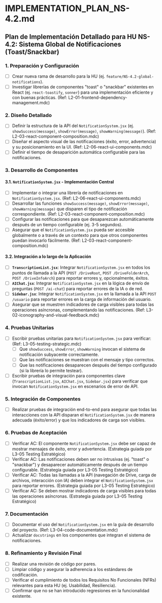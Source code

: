 # IMPLEMENTATION_PLAN_NS-4.2.md

## Plan de Implementación Detallado para HU NS-4.2: Sistema Global de Notificaciones (Toast/Snackbar)

### 1. Preparación y Configuración

- [ ] Crear nueva rama de desarrollo para la HU (ej. `feature/NS-4.2-global-notifications`).
- [ ] Investigar librerías de componentes "toast" o "snackbar" existentes en React (ej. `react-toastify`, `sonner`) para una implementación eficiente y con buenas prácticas. (Ref: L2-01-frontend-dependency-management.mdc)

### 2. Diseño Detallado

- [ ] Definir la estructura de la API del `NotificationSystem.jsx` (ej. `showSuccess(message)`, `showError(message)`, `showWarning(message)`). (Ref: L2-03-react-component-composition.mdc)
- [ ] Diseñar el aspecto visual de las notificaciones (éxito, error, advertencia) y su posicionamiento en la UI. (Ref: L2-06-react-ui-components.mdc)
- [ ] Definir el tiempo de desaparición automática configurable para las notificaciones.

### 3. Desarrollo de Componentes

#### 3.1. `NotificationSystem.jsx` - Implementación Central

- [ ] Implementar o integrar una librería de notificaciones en `NotificationSystem.jsx`. (Ref: L2-06-react-ui-components.mdc)
- [ ] Desarrollar las funciones `showSuccess(message)`, `showError(message)`, `showWarning(message)` que disparen el tipo de notificación correspondiente. (Ref: L2-03-react-component-composition.mdc)
- [ ] Configurar las notificaciones para que desaparezcan automáticamente después de un tiempo configurable (ej. 3-5 segundos).
- [ ] Asegurar que el `NotificationSystem.jsx` pueda ser accesible globalmente o a través de un contexto para que otros componentes puedan invocarlo fácilmente. (Ref: L2-03-react-component-composition.mdc)

#### 3.2. Integración a lo largo de la Aplicación

- [ ] **`TranscriptionList.jsx`**: Integrar `NotificationSystem.jsx` en todos los puntos de llamada a la API (`POST /DriveRoot`, `POST /DriveFolderArch`, `POST /DriveInfoArch`) para reportar errores y, opcionalmente, éxitos.
- [ ] **`AIChat.jsx`**: Integrar `NotificationSystem.jsx` en la lógica de envío de preguntas (`POST /ai-chat`) para reportar errores de la IA o de red.
- [ ] **`Sidebar.jsx`**: Integrar `NotificationSystem.jsx` en la llamada a la API `POST /usuario` para reportar errores en la carga de información del usuario.
- [ ] Asegurar que se muestren indicadores de carga visibles para todas las operaciones asíncronas, complementando las notificaciones. (Ref: L3-02-iconography-and-visual-feedback.mdc)

### 4. Pruebas Unitarias

- [ ] Escribir pruebas unitarias para `NotificationSystem.jsx` para verificar: (Ref: L3-05-testing-strategic.mdc)
    - [ ] Que `showSuccess`, `showError`, `showWarning` invocan el sistema de notificación subyacente correctamente.
    - [ ] Que las notificaciones se muestran con el mensaje y tipo correctos.
    - [ ] Que las notificaciones desaparecen después del tiempo configurado (si la librería lo permite testear).
- [ ] Escribir pruebas de integración para componentes clave (`TranscriptionList.jsx`, `AIChat.jsx`, `Sidebar.jsx`) para verificar que invocan `NotificationSystem.jsx` en escenarios de error de API.

### 5. Integración de Componentes

- [ ] Realizar pruebas de integración end-to-end para asegurar que todas las interacciones con la API disparan el `NotificationSystem.jsx` de manera adecuada (éxito/error) y que los indicadores de carga son visibles.

### 6. Pruebas de Aceptación

- [ ] Verificar AC: El componente `NotificationSystem.jsx` debe ser capaz de mostrar mensajes de éxito, error y advertencia. (Estrategia guiada por L3-05 Testing Estratégico)
- [ ] Verificar AC: Las notificaciones deben ser no intrusivas (ej. "toast" o "snackbar") y desaparecer automáticamente después de un tiempo configurable. (Estrategia guiada por L3-05 Testing Estratégico)
- [ ] Verificar AC: Todas las llamadas a la API (navegación de Drive, carga de archivos, interacción con IA) deben integrar el `NotificationSystem.jsx` para reportar errores. (Estrategia guiada por L3-05 Testing Estratégico)
- [ ] Verificar AC: Se deben mostrar indicadores de carga visibles para todas las operaciones asíncronas. (Estrategia guiada por L3-05 Testing Estratégico)

### 7. Documentación

- [ ] Documentar el uso del `NotificationSystem.jsx` en la guía de desarrollo del proyecto. (Ref: L3-04-code-documentation.mdc)
- [ ] Actualizar `docstrings` en los componentes que integran el sistema de notificaciones.

### 8. Refinamiento y Revisión Final

- [ ] Realizar una revisión de código por pares.
- [ ] Limpiar código y asegurar la adherencia a los estándares de codificación.
- [ ] Verificar el cumplimiento de todos los Requisitos No Funcionales (NFRs) relevantes para esta HU (ej. Usabilidad, Resiliencia).
- [ ] Confirmar que no se han introducido regresiones en la funcionalidad existente.

